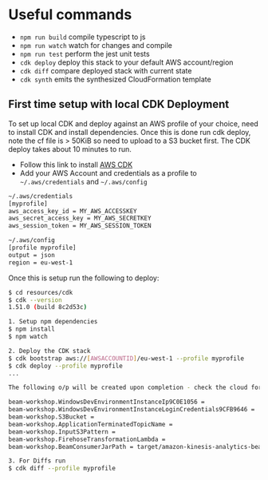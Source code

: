 # Useful commands

- `npm run build` compile typescript to js
- `npm run watch` watch for changes and compile
- `npm run test` perform the jest unit tests
- `cdk deploy` deploy this stack to your default AWS account/region
- `cdk diff` compare deployed stack with current state
- `cdk synth` emits the synthesized CloudFormation template

## First time setup with local CDK Deployment

To set up local CDK and deploy against an AWS profile of your choice, need to install CDK and install dependencies. Once this is done run cdk deploy, note the cf file is > 50KiB so need to upload to a S3 bucket first. The CDK deploy takes about 10 minutes to run.

- Follow this link to install [AWS CDK](https://docs.aws.amazon.com/cdk/latest/guide/getting_started.html)
- Add your AWS Account and credentials as a profile to `~/.aws/credentials` and `~/.aws/config`

```bash
~/.aws/credentials
[myprofile]
aws_access_key_id = MY_AWS_ACCESSKEY
aws_secret_access_key = MY_AWS_SECRETKEY
aws_session_token = MY_AWS_SESSION_TOKEN

~/.aws/config
[profile myprofile]
output = json
region = eu-west-1
```

Once this is setup run the following to deploy:

```bash
$ cd resources/cdk
$ cdk --version
1.51.0 (build 8c2d53c)

1. Setup npm dependencies
$ npm install
$ npm watch

2. Deploy the CDK stack
$ cdk bootstrap aws://[AWSACCOUNTID]/eu-west-1 --profile myprofile
$ cdk deploy --profile myprofile
...

The following o/p will be created upon completion - check the cloud formation stack in aws account

beam-workshop.WindowsDevEnvironmentInstanceIp9C0E1056 =
beam-workshop.WindowsDevEnvironmentInstanceLoginCredentials9CFB9646 =
beam-workshop.S3Bucket =
beam-workshop.ApplicationTerminatedTopicName =
beam-workshop.InputS3Pattern =
beam-workshop.FirehoseTransformationLambda =
beam-workshop.BeamConsumerJarPath = target/amazon-kinesis-analytics-beam-taxi-consumer-1.0-SNAPSHOT.jar

3. For Diffs run
$ cdk diff --profile myprofile
```
